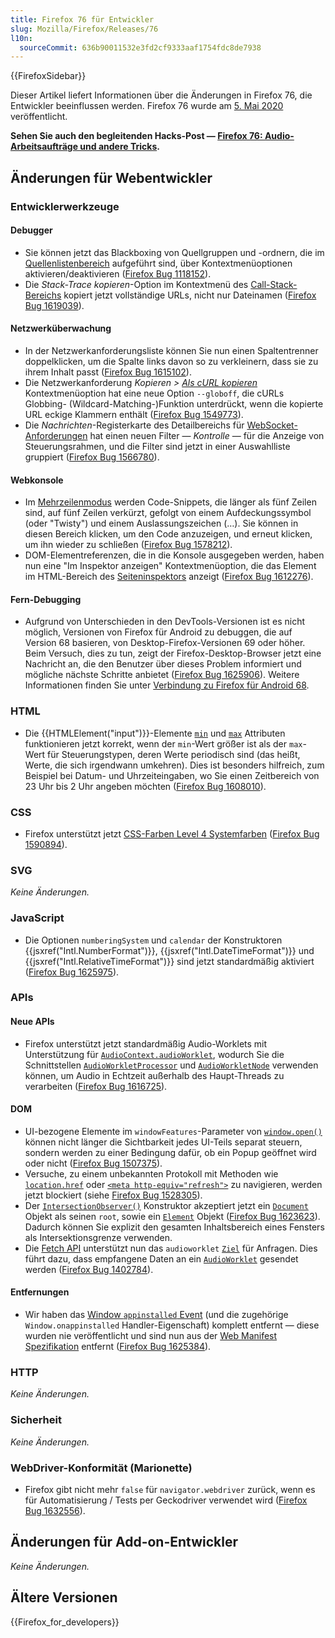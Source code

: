```yaml
---
title: Firefox 76 für Entwickler
slug: Mozilla/Firefox/Releases/76
l10n:
  sourceCommit: 636b90011532e3fd2cf9333aaf1754fdc8de7938
---
```


{{FirefoxSidebar}}

Dieser Artikel liefert Informationen über die Änderungen in Firefox 76, die Entwickler beeinflussen werden. Firefox 76 wurde am [5. Mai 2020](https://wiki.mozilla.org/RapidRelease/Calendar#Future_branch_dates/docs/) veröffentlicht.

**Sehen Sie auch den begleitenden Hacks-Post — [Firefox 76: Audio-Arbeitsaufträge und andere Tricks](https://hacks.mozilla.org/2020/05/firefox-76-audio-worklets-and-other-tricks/).**

## Änderungen für Webentwickler

### Entwicklerwerkzeuge

#### Debugger

- Sie können jetzt das Blackboxing von Quellgruppen und -ordnern, die im [Quellenlistenbereich](https://firefox-source-docs.mozilla.org/devtools-user/debugger/ui_tour/index.html#source-list-pane) aufgeführt sind, über Kontextmenüoptionen aktivieren/deaktivieren ([Firefox Bug 1118152](https://bugzil.la/1118152)).
- Die _Stack-Trace kopieren_-Option im Kontextmenü des [Call-Stack-Bereichs](https://firefox-source-docs.mozilla.org/devtools-user/debugger/ui_tour/index.html#call-stack) kopiert jetzt vollständige URLs, nicht nur Dateinamen ([Firefox Bug 1619039](https://bugzil.la/1619039)).

#### Netzwerküberwachung

- In der Netzwerkanforderungsliste können Sie nun einen Spaltentrenner doppelklicken, um die Spalte links davon so zu verkleinern, dass sie zu ihrem Inhalt passt ([Firefox Bug 1615102](https://bugzil.la/1615102)).
- Die Netzwerkanforderung _Kopieren > [Als cURL kopieren](https://firefox-source-docs.mozilla.org/devtools-user/network_monitor/request_list/index.html#copy-as-curl)_ Kontextmenüoption hat eine neue Option `--globoff`, die cURLs Globbing- (Wildcard-Matching-)Funktion unterdrückt, wenn die kopierte URL eckige Klammern enthält ([Firefox Bug 1549773](https://bugzil.la/1549773)).
- Die _Nachrichten_-Registerkarte des Detailbereichs für [WebSocket-Anforderungen](https://firefox-source-docs.mozilla.org/devtools-user/network_monitor/inspecting_web_sockets/index.html) hat einen neuen Filter — _Kontrolle_ — für die Anzeige von Steuerungsrahmen, und die Filter sind jetzt in einer Auswahlliste gruppiert ([Firefox Bug 1566780](https://bugzil.la/1566780)).

#### Webkonsole

- Im [Mehrzeilenmodus](https://firefox-source-docs.mozilla.org/devtools-user/web_console/the_command_line_interpreter/index.html#multi-line-mode) werden Code-Snippets, die länger als fünf Zeilen sind, auf fünf Zeilen verkürzt, gefolgt von einem Aufdeckungssymbol (oder "Twisty") und einem Auslassungszeichen (…). Sie können in diesen Bereich klicken, um den Code anzuzeigen, und erneut klicken, um ihn wieder zu schließen ([Firefox Bug 1578212](https://bugzil.la/1578212)).
- DOM-Elementreferenzen, die in die Konsole ausgegeben werden, haben nun eine "Im Inspektor anzeigen" Kontextmenüoption, die das Element im HTML-Bereich des [Seiteninspektors](https://firefox-source-docs.mozilla.org/devtools-user/page_inspector/index.html) anzeigt ([Firefox Bug 1612276](https://bugzil.la/1612276)).

#### Fern-Debugging

- Aufgrund von Unterschieden in den DevTools-Versionen ist es nicht möglich, Versionen von Firefox für Android zu debuggen, die auf Version 68 basieren, von Desktop-Firefox-Versionen 69 oder höher. Beim Versuch, dies zu tun, zeigt der Firefox-Desktop-Browser jetzt eine Nachricht an, die den Benutzer über dieses Problem informiert und mögliche nächste Schritte anbietet ([Firefox Bug 1625906](https://bugzil.la/1625906)). Weitere Informationen finden Sie unter [Verbindung zu Firefox für Android 68](https://firefox-source-docs.mozilla.org/devtools-user/about_colon_debugging/index.html#connection-to-firefox-for-android-68).

### HTML

- Die {{HTMLElement("input")}}-Elemente [`min`](/de/docs/Web/HTML/Reference/Elements/input#min) und [`max`](/de/docs/Web/HTML/Reference/Elements/input#max) Attributen funktionieren jetzt korrekt, wenn der `min`-Wert größer ist als der `max`-Wert für Steuerungstypen, deren Werte periodisch sind (das heißt, Werte, die sich irgendwann umkehren). Dies ist besonders hilfreich, zum Beispiel bei Datum- und Uhrzeiteingaben, wo Sie einen Zeitbereich von 23 Uhr bis 2 Uhr angeben möchten ([Firefox Bug 1608010](https://bugzil.la/1608010)).

### CSS

- Firefox unterstützt jetzt [CSS-Farben Level 4 Systemfarben](https://drafts.csswg.org/css-color-4/#typedef-system-color) ([Firefox Bug 1590894](https://bugzil.la/1590894)).

### SVG

_Keine Änderungen._

### JavaScript

- Die Optionen `numberingSystem` und `calendar` der Konstruktoren {{jsxref("Intl.NumberFormat")}}, {{jsxref("Intl.DateTimeFormat")}} und {{jsxref("Intl.RelativeTimeFormat")}} sind jetzt standardmäßig aktiviert ([Firefox Bug 1625975](https://bugzil.la/1625975)).

### APIs

#### Neue APIs

- Firefox unterstützt jetzt standardmäßig Audio-Worklets mit Unterstützung für [`AudioContext.audioWorklet`](/de/docs/Web/API/BaseAudioContext/audioWorklet), wodurch Sie die Schnittstellen [`AudioWorkletProcessor`](/de/docs/Web/API/AudioWorkletProcessor) und [`AudioWorkletNode`](/de/docs/Web/API/AudioWorkletNode) verwenden können, um Audio in Echtzeit außerhalb des Haupt-Threads zu verarbeiten ([Firefox Bug 1616725](https://bugzil.la/1616725)).

#### DOM

- UI-bezogene Elemente im `windowFeatures`-Parameter von [`window.open()`](/de/docs/Web/API/Window/open) können nicht länger die Sichtbarkeit jedes UI-Teils separat steuern, sondern werden zu einer Bedingung dafür, ob ein Popup geöffnet wird oder nicht ([Firefox Bug 1507375](https://bugzil.la/1507375)).
- Versuche, zu einem unbekannten Protokoll mit Methoden wie [`location.href`](/de/docs/Web/API/Location/href) oder [`<meta http-equiv="refresh">`](/de/docs/Web/HTML/Reference/Elements/meta) zu navigieren, werden jetzt blockiert (siehe [Firefox Bug 1528305](https://bugzil.la/1528305)).
- Der [`IntersectionObserver()`](/de/docs/Web/API/IntersectionObserver/IntersectionObserver) Konstruktor akzeptiert jetzt ein [`Document`](/de/docs/Web/API/Document) Objekt als seinen `root`, sowie ein [`Element`](/de/docs/Web/API/Element) Objekt ([Firefox Bug 1623623](https://bugzil.la/1623623)). Dadurch können Sie explizit den gesamten Inhaltsbereich eines Fensters als Intersektionsgrenze verwenden.
- Die [Fetch API](/de/docs/Web/API/Fetch_API) unterstützt nun das `audioworklet` [`Ziel`](/de/docs/Web/API/Request/destination) für Anfragen. Dies führt dazu, dass empfangene Daten an ein [`AudioWorklet`](/de/docs/Web/API/AudioWorklet) gesendet werden ([Firefox Bug 1402784](https://bugzil.la/1402784)).

#### Entfernungen

- Wir haben das [Window `appinstalled` Event](/de/docs/Web/API/Window/appinstalled_event) (und die zugehörige `Window.onappinstalled` Handler-Eigenschaft) komplett entfernt — diese wurden nie veröffentlicht und sind nun aus der [Web Manifest Spezifikation](https://w3c.github.io/manifest/) entfernt ([Firefox Bug 1625384](https://bugzil.la/1625384)).

### HTTP

_Keine Änderungen._

### Sicherheit

_Keine Änderungen._

### WebDriver-Konformität (Marionette)

- Firefox gibt nicht mehr `false` für `navigator.webdriver` zurück, wenn es für Automatisierung / Tests per Geckodriver verwendet wird ([Firefox Bug 1632556](https://bugzil.la/1632556)).

## Änderungen für Add-on-Entwickler

_Keine Änderungen._

## Ältere Versionen

{{Firefox_for_developers}}
